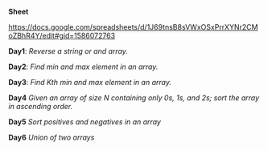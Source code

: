**Sheet** 

https://docs.google.com/spreadsheets/d/1J69tnsB8sVWxOSxPrrXYNr2CMoZBhR4Y/edit#gid=1586072763

**Day1**:
_Reverse a string or and array._

**Day2**:
_Find min and max element in an array._

**Day3**:
_Find Kth min and max element in an array._

**Day4**
_Given an array of size N containing only 0s, 1s, and 2s; sort the array in ascending order._

**Day5**
_Sort positives and negatives in an array_

**Day6**
_Union of two arrays_